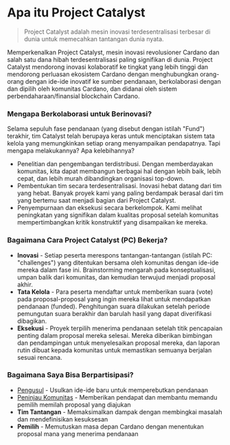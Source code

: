 # **Apa itu Project Catalyst**

> Project Catalyst adalah mesin inovasi terdesentralisasi terbesar di dunia untuk memecahkan tantangan dunia nyata.

Memperkenalkan Project Catalyst, mesin inovasi revolusioner Cardano dan salah satu dana hibah terdesentralisasi paling signifikan di dunia. Project Catalyst mendorong inovasi kolaboratif ke tingkat yang lebih tinggi dan mendorong perluasan ekosistem Cardano dengan menghubungkan orang-orang dengan ide-ide inovatif ke sumber pendanaan, berkolaborasi dengan dan dipilih oleh komunitas Cardano, dan didanai oleh sistem perbendaharaan/finansial blockchain Cardano.

### **Mengapa Berkolaborasi untuk Berinovasi?**

Selama sepuluh fase pendanaan (yang disebut dengan istilah "Fund") terakhir, tim Catalyst telah berupaya keras untuk menciptakan sistem tata kelola yang memungkinkan setiap orang menyampaikan pendapatnya. Tapi mengapa melakukannya? Apa kelebihannya?

- Penelitian dan pengembangan terdistribusi. Dengan memberdayakan komunitas, kita dapat membangun berbagai hal dengan lebih baik, lebih cepat, dan lebih murah dibandingkan organisasi top-down.
- Pembentukan tim secara terdesentralisasi. Inovasi hebat datang dari tim yang hebat. Banyak proyek kami yang paling berdampak berasal dari tim yang bertemu saat menjadi bagian dari Project Catalyst.
- Penyempurnaan dan eksekusi secara berkelompok. Kami melihat peningkatan yang signifikan dalam kualitas proposal setelah komunitas mempertimbangkan kritik konstruktif yang disampaikan ke mereka.

### **Bagaimana Cara Project Catalyst (PC) Bekerja?**

- **Inovasi** - Setiap peserta merespons tantangan-tantangan (istilah PC: "challenges") yang ditentukan bersama oleh komunitas dengan ide-ide mereka dalam fase ini. Brainstorming mengarah pada konseptualisasi, umpan balik dari komunitas, dan kemudian terwujud menjadi proposal akhir.
- **Tata Kelola** - Para peserta mendaftar untuk memberikan suara (vote) pada proposal-proposal yang ingin mereka lihat untuk mendapatkan pendanaan (funded). Penghitungan suara dilakukan setelah periode pemungutan suara berakhir dan barulah hasil yang dapat diverifikasi dibagikan.
- **Eksekusi** - Proyek terpilih menerima pendanaan setelah titik pencapaian penting dalam proposal mereka selesai. Mereka diberikan bimbingan dan pendampingan untuk menyelesaikan proposal mereka, dan laporan rutin dibuat kepada komunitas untuk memastikan semuanya berjalan sesuai rencana.

### **Bagaimana Saya Bisa Berpartisipasi?**

- [​Pengusul](https://docs.projectcatalyst.io/catalyst-basics/how-to-submit-a-proposal) - Usulkan ide-ide baru untuk memperebutkan pendanaan
- [Peninjau Komunitas](https://docs.projectcatalyst.io/catalyst-basics/how-to-participate-in-community-reviews) - Memberikan pendapat dan membantu memandu pemilih memilah proposal yang diajukan
- **Tim Tantangan** - Memaksimalkan dampak dengan membingkai masalah dan mendefinisikan kesuksesan
- **Pemilih** - Memutuskan masa depan Cardano dengan menentukan proposal mana yang menerima pendanaan
